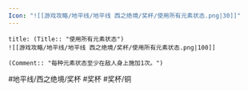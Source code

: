 ```yaml
---
Icon: "![[游戏攻略/地平线/地平线 西之绝境/奖杯/使用所有元素状态.png|30]]"
---
```

```ad-common-bronze-trophy
title: (Title:: "使用所有元素状态")
![[游戏攻略/地平线/地平线 西之绝境/奖杯/使用所有元素状态.png|100]]

(Comment:: "每种元素状态至少在敌人身上施加1次。")
```

#地平线/西之绝境/奖杯 #奖杯 #奖杯/铜
